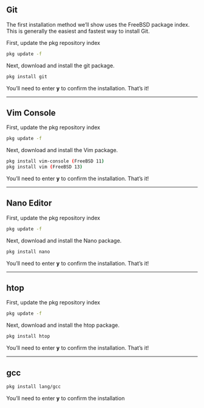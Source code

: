 ## <h2 id="git"> Git </h2>

The first installation method we’ll show uses the FreeBSD package index. This is generally the easiest and fastest way to install Git.

First, update the pkg repository index

```bash
pkg update -f
```

Next, download and install the git package.

```bash
pkg install git
```

You’ll need to enter **y** to confirm the installation. That’s it!

---

## <h2 id="vim-console"> Vim Console </h2>

First, update the pkg repository index

```bash
pkg update -f
```

Next, download and install the Vim package.

```bash
pkg install vim-console (FreeBSD 11)
pkg install vim (FreeBSD 13)
```

You’ll need to enter **y** to confirm the installation. That’s it!

---

## <h2 id="nano"> Nano Editor </h2>

First, update the pkg repository index

```bash
pkg update -f
```

Next, download and install the Nano package.

```bash
pkg install nano
```

You’ll need to enter **y** to confirm the installation. That’s it!

---

## <h2 id="htop"> htop </h2>

First, update the pkg repository index

```bash
pkg update -f
```

Next, download and install the htop package.

```bash
pkg install htop
```

You’ll need to enter **y** to confirm the installation. That’s it!

---

## <h2 id="gcc"> gcc </h2>

```bash
pkg install lang/gcc
```

You’ll need to enter **y** to confirm the installation
